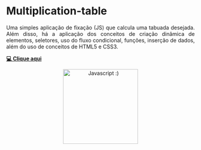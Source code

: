 # Multiplication-table

<p align="justify"> Uma simples aplicação de fixação (JS) que calcula uma tabuada desejada. Além disso, há a aplicação dos conceitos de criação dinâmica de elementos, seletores, uso do fluxo condicional, funções, inserção de dados, além do uso de conceitos de HTML5 e CSS3.

</p>

 **<a href="https://hochiminh1996.github.io/count/count/">💻 Clique aqui</a>**


<div align="center">
 <img src="https://cdn-icons-png.flaticon.com/512/919/919828.png" height="200" width="200" title="Javascript :)">
</div>
